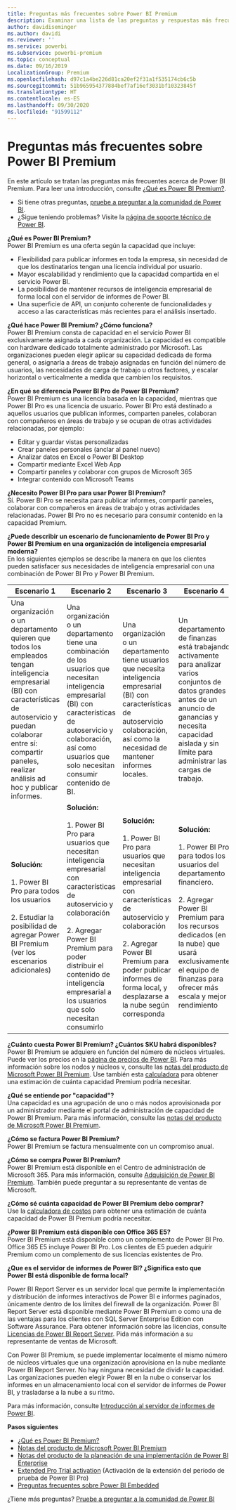 ```yaml
---
title: Preguntas más frecuentes sobre Power BI Premium
description: Examinar una lista de las preguntas y respuestas más frecuentes acerca de la oferta Premium de Power BI.
author: davidiseminger
ms.author: davidi
ms.reviewer: ''
ms.service: powerbi
ms.subservice: powerbi-premium
ms.topic: conceptual
ms.date: 09/16/2019
LocalizationGroup: Premium
ms.openlocfilehash: d97c1a4be226d81ca20ef2f31a1f535174cb6c5b
ms.sourcegitcommit: 51b965954377884bef7af16ef3031bf10323845f
ms.translationtype: HT
ms.contentlocale: es-ES
ms.lasthandoff: 09/30/2020
ms.locfileid: "91599112"
---
```

# <a name="power-bi-premium-faq"></a>Preguntas más frecuentes sobre Power BI Premium

En este artículo se tratan las preguntas más frecuentes acerca de Power BI Premium. Para leer una introducción, consulte [¿Qué es Power BI Premium?](service-premium-what-is.md).

* Si tiene otras preguntas, [pruebe a preguntar a la comunidad de Power BI](https://community.powerbi.com/).
* ¿Sigue teniendo problemas? Visite la [página de soporte técnico de Power BI](https://powerbi.microsoft.com/support/).

**¿Qué es Power BI Premium?**  
Power BI Premium es una oferta según la capacidad que incluye:

* Flexibilidad para publicar informes en toda la empresa, sin necesidad de que los destinatarios tengan una licencia individual por usuario.
* Mayor escalabilidad y rendimiento que la capacidad compartida en el servicio Power BI.
* La posibilidad de mantener recursos de inteligencia empresarial de forma local con el servidor de informes de Power BI.
* Una superficie de API, un conjunto coherente de funcionalidades y acceso a las características más recientes para el análisis insertado.

**¿Qué hace Power BI Premium? ¿Cómo funciona?**  
Power BI Premium consta de capacidad en el servicio Power BI exclusivamente asignada a cada organización. La capacidad es compatible con hardware dedicado totalmente administrado por Microsoft. Las organizaciones pueden elegir aplicar su capacidad dedicada de forma general, o asignarla a áreas de trabajo asignadas en función del número de usuarios, las necesidades de carga de trabajo u otros factores, y escalar horizontal o verticalmente a medida que cambien los requisitos.

**¿En qué se diferencia Power BI Pro de Power BI Premium?**  
Power BI Premium es una licencia basada en la capacidad, mientras que Power BI Pro es una licencia de usuario. Power BI Pro está destinado a aquellos usuarios que publican informes, comparten paneles, colaboran con compañeros en áreas de trabajo y se ocupan de otras actividades relacionadas, por ejemplo:

* Editar y guardar vistas personalizadas
* Crear paneles personales (anclar al panel nuevo)
* Analizar datos en Excel o Power BI Desktop
* Compartir mediante Excel Web App
* Compartir paneles y colaborar con grupos de Microsoft 365
* Integrar contenido con Microsoft Teams

**¿Necesito Power BI Pro para usar Power BI Premium?**  
Sí. Power BI Pro se necesita para publicar informes, compartir paneles, colaborar con compañeros en áreas de trabajo y otras actividades relacionadas. Power BI Pro no es necesario para consumir contenido en la capacidad Premium.

**¿Puede describir un escenario de funcionamiento de Power BI Pro y Power BI Premium en una organización de inteligencia empresarial moderna?**  
En los siguientes ejemplos se describe la manera en que los clientes pueden satisfacer sus necesidades de inteligencia empresarial con una combinación de Power BI Pro y Power BI Premium.

| Escenario 1 | Escenario 2 | Escenario 3 | Escenario 4 |
| --- | --- | --- | --- |
| Una organización o un departamento quieren que todos los empleados tengan inteligencia empresarial (BI) con características de autoservicio y puedan colaborar entre sí: compartir paneles, realizar análisis ad hoc y publicar informes. | Una organización o un departamento tiene una combinación de los usuarios que necesitan inteligencia empresarial (BI) con características de autoservicio y colaboración, así como usuarios que solo necesitan consumir contenido de BI. | Una organización o un departamento tiene usuarios que necesita inteligencia empresarial (BI) con características de autoservicio colaboración, así como la necesidad de mantener informes locales. | Un departamento de finanzas está trabajando activamente para analizar varios conjuntos de datos grandes antes de un anuncio de ganancias y necesita capacidad aislada y sin límite para administrar las cargas de trabajo. |
| **Solución:**<br/><br/>1. Power BI Pro para todos los usuarios<br/><br/>2. Estudiar la posibilidad de agregar Power BI Premium (ver los escenarios adicionales) |**Solución:**<br/><br/>1. Power BI Pro para usuarios que necesitan inteligencia empresarial con características de autoservicio y colaboración<br/><br/>2. Agregar Power BI Premium para poder distribuir el contenido de inteligencia empresarial a los usuarios que solo necesitan consumirlo |**Solución:**<br/><br/>1. Power BI Pro para usuarios que necesitan inteligencia empresarial con características de autoservicio y colaboración<br/><br/>2. Agregar Power BI Premium para poder publicar informes de forma local, y desplazarse a la nube según corresponda |**Solución:**<br/><br/>1. Power BI Pro para todos los usuarios del departamento financiero.<br/><br/>2. Agregar Power BI Premium para los recursos dedicados (en la nube) que usará exclusivamente el equipo de finanzas para ofrecer más escala y mejor rendimiento |

**¿Cuánto cuesta Power BI Premium? ¿Cuántos SKU habrá disponibles?**  
Power BI Premium se adquiere en función del número de núcleos virtuales. Puede ver los precios en la [página de precios de Power BI](https://powerbi.microsoft.com/pricing/). Para más información sobre los nodos y núcleos v, consulte las [notas del producto de Microsoft Power BI Premium](https://aka.ms/pbipremiumwhitepaper). Use también esta [calculadora](https://powerbi.microsoft.com/calculator/) para obtener una estimación de cuánta capacidad Premium podría necesitar.

**¿Qué se entiende por "capacidad"?**  
Una capacidad es una agrupación de uno o más nodos aprovisionada por un administrador mediante el portal de administración de capacidad de Power BI Premium. Para más información, consulte las [notas del producto de Microsoft Power BI Premium](https://aka.ms/pbipremiumwhitepaper).

**¿Cómo se factura Power BI Premium?**  
Power BI Premium se factura mensualmente con un compromiso anual.

**¿Cómo se compra Power BI Premium?**  
Power BI Premium está disponible en el Centro de administración de Microsoft 365. Para más información, consulte [Adquisición de Power BI Premium](service-admin-premium-purchase.md). También puede preguntar a su representante de ventas de Microsoft.

**¿Cómo sé cuánta capacidad de Power BI Premium debo comprar?**  
Use la [calculadora de costos](https://powerbi.microsoft.com/calculator/) para obtener una estimación de cuánta capacidad de Power BI Premium podría necesitar.

**¿Power BI Premium está disponible con Office 365 E5?**  
Power BI Premium está disponible como un complemento de Power BI Pro. Office 365 E5 incluye Power BI Pro. Los clientes de E5 pueden adquirir Premium como un complemento de sus licencias existentes de Pro.

**¿Que es el servidor de informes de Power BI? ¿Significa esto que Power BI está disponible de forma local?**

Power BI Report Server es un servidor local que permite la implementación y distribución de informes interactivos de Power BI e informes paginados, únicamente dentro de los límites del firewall de la organización. Power BI Report Server está disponible mediante Power BI Premium o como una de las ventajas para los clientes con SQL Server Enterprise Edition con Software Assurance. Para obtener información sobre las licencias, consulte [Licencias de Power BI Report Server](../report-server/get-started.md#licensing-power-bi-report-server). Pida más información a su representante de ventas de Microsoft.

Con Power BI Premium, se puede implementar localmente el mismo número de núcleos virtuales que una organización aprovisiona en la nube mediante Power BI Report Server. No hay ninguna necesidad de dividir la capacidad. Las organizaciones pueden elegir Power BI en la nube o conservar los informes en un almacenamiento local con el servidor de informes de Power BI, y trasladarse a la nube a su ritmo.

Para más información, consulte [Introducción al servidor de informes de Power BI](../report-server/get-started.md).

**Pasos siguientes**

* [¿Qué es Power BI Premium?](service-premium-what-is.md)
* [Notas del producto de Microsoft Power BI Premium](https://aka.ms/pbipremiumwhitepaper)
* [Notas del producto de la planeación de una implementación de Power BI Enterprise](https://aka.ms/pbienterprisedeploy)
* [Extended Pro Trial activation](../fundamentals/service-self-service-signup-for-power-bi.md) (Activación de la extensión del período de prueba de Power BI Pro)
* [Preguntas frecuentes sobre Power BI Embedded](../developer/embedded/embedded-faq.md)

¿Tiene más preguntas? [Pruebe a preguntar a la comunidad de Power BI](https://community.powerbi.com/)
